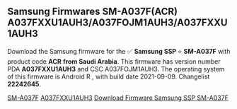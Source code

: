 <h2>Samsung Firmwares SM-A037F(ACR) A037FXXU1AUH3/A037FOJM1AUH3/A037FXXU1AUH3</h2>
Download the Samsung firmware for the ✅ <strong>Samsung SSP </strong> ⭐ <strong>SM-A037F</strong> with product code <strong>ACR</strong> <strong> from Saudi Arabia</strong>. This firmware has version number PDA <strong>A037FXXU1AUH3</strong> and CSC A037FOJM1AUH3. The operating system of this firmware is Android R , with build date 2021-09-09. Changelist <strong>22242645</strong>.


[SM-A037F](https://samfirm.shop/samsung/model/SM-A037F)
[A037FXXU1AUH3](https://samfirm.shop/samsung/pda/A037FXXU1AUH3)
[Download Firmware Samsung SSP SM-A037F](https://samfirm.shop/samsung/firmware/454618)
